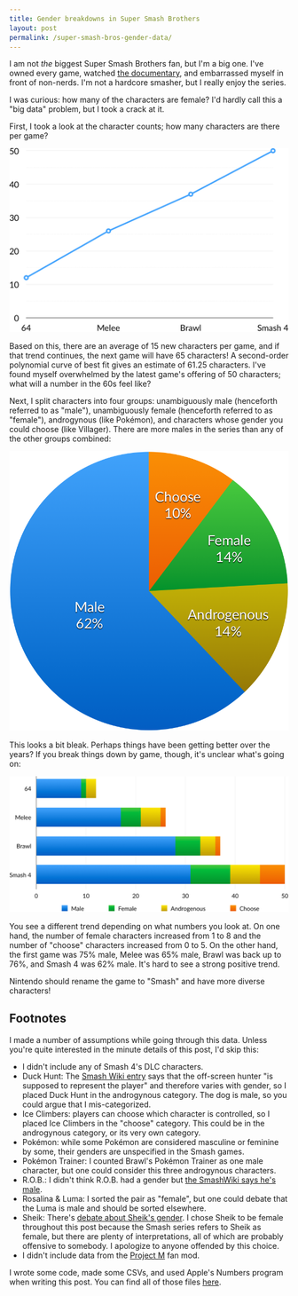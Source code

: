 ```yaml
---
title: Gender breakdowns in Super Smash Brothers
layout: post
permalink: /super-smash-bros-gender-data/
---
```

I am not _the_ biggest Super Smash Brothers fan, but I'm a big one. I've owned every game, watched [the documentary](http://www.eastpointpictures.com/documentary), and embarrassed myself in front of non-nerds. I'm not a hardcore smasher, but I really enjoy the series.

I was curious: how many of the characters are female? I'd hardly call this a "big data" problem, but I took a crack at it.

First, I took a look at the character counts; how many characters are there per game?

![Character counts graph](/uploads/smashdata/character_counts.gif)

Based on this, there are an average of 15 new characters per game, and if that trend continues, the next game will have 65 characters! A second-order polynomial curve of best fit gives an estimate of 61.25 characters. I've found myself overwhelmed by the latest game's offering of 50 characters; what will a number in the 60s feel like?

Next, I split characters into four groups: unambiguously male (henceforth referred to as "male"), unambiguously female (henceforth referred to as "female"), androgynous (like Pokémon), and characters whose gender you could choose (like Villager). There are more males in the series than any of the other groups combined:

![Gender breakdown for all games](/uploads/smashdata/genders_total.png)

This looks a bit bleak. Perhaps things have been getting better over the years? If you break things down by game, though, it's unclear what's going on:

![Gender breakdown by game](/uploads/smashdata/genders_by_game.png)

You see a different trend depending on what numbers you look at. On one hand, the number of female characters increased from 1 to 8 and the number of "choose" characters increased from 0 to 5. On the other hand, the first game was 75% male, Melee was 65% male, Brawl was back up to 76%, and Smash 4 was 62% male. It's hard to see a strong positive trend.

Nintendo should rename the game to "Smash" and have more diverse characters!

## Footnotes

I made a number of assumptions while going through this data. Unless you're quite interested in the minute details of this post, I'd skip this:

- I didn't include any of Smash 4's DLC characters.
- Duck Hunt: The [Smash Wiki entry](http://www.ssbwiki.com/Duck%20Hunt) says that the off-screen hunter "is supposed to represent the player" and therefore varies with gender, so I placed Duck Hunt in the androgynous category. The dog is male, so you could argue that I mis-categorized.
- Ice Climbers: players can choose which character is controlled, so I placed Ice Climbers in the "choose" category. This could be in the androgynous category, or its very own category.
- Pokémon: while some Pokémon are considered masculine or feminine by some, their genders are unspecified in the Smash games.
- Pokémon Trainer: I counted Brawl's Pokémon Trainer as one male character, but one could consider this three androgynous characters.
- R.O.B.: I didn't think R.O.B. had a gender but [the SmashWiki says he's male](http://www.ssbwiki.com/R.O.B.).
- Rosalina & Luma: I sorted the pair as "female", but one could debate that the Luma is male and should be sorted elsewhere.
- Sheik: There's [debate about Sheik's gender](http://zeldawiki.org/Sheik#Gender). I chose Sheik to be female throughout this post because the Smash series refers to Sheik as female, but there are plenty of interpretations, all of which are probably offensive to somebody. I apologize to anyone offended by this choice.
- I didn't include data from the [Project M](http://projectmgame.com/en/) fan mod.

I wrote some code, made some CSVs, and used Apple's Numbers program when writing this post. You can find all of those files [here](https://github.com/EvanHahn/evanhahn-dot-com/tree/master/_poststuff/super-smash-character-data).
